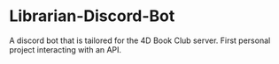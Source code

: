 # Librarian-Discord-Bot
A discord bot that is tailored for the 4D Book Club server. First personal project interacting with an API.
